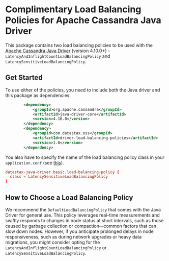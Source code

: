 # Complimentary Load Balancing Policies for Apache Cassandra Java Driver
This package contains two load balancing policies to be used with the [Apache Cassandra Java Driver](https://github.com/apache/cassandra-java-driver) (version 4.10.0+) - `LatencyAndInflightCountLoadBalancingPolicy` and `LatencySensitiveLoadBalancingPolicy`.

## Get Started
To use either of the policies, you need to include both the Java driver and this package as dependencies.
```xml
        <dependency>
            <groupId>org.apache.cassandra</groupId>
            <artifactId>java-driver-core</artifactId>
            <version>4.10.0</version>
        </dependency>
        <dependency>
            <groupId>com.datastax.oss</groupId>
            <artifactId>driver-load-balancing-policies</artifactId>
            <version>1.0</version>
        </dependency>
```

You also have to specify the name of the load balancing policy class in your `application.conf` (see [this](https://docs.datastax.com/en/developer/java-driver/4.17/manual/core/load_balancing/index.html#load-balancing)).
```conf
datastax-java-driver.basic.load-balancing-policy {
  class = LatencySensitiveLoadBalancingPolicy
}
```

## How to Choose a Load Balancing Policy
We recommend the `DefaultLoadBalancingPolicy` that comes with the Java Driver for general use. 
This policy leverages real-time measurements and swiftly responds to changes in node status at short intervals, such as those caused by garbage collection or compaction—common factors that can slow down nodes. 
However, if you anticipate prolonged delays in node responsiveness, such as during network upgrades or heavy data migrations, you might consider opting for the `LatencyAndInflightCountLoadBalancingPolicy` or `LatencySensitiveLoadBalancingPolicy`.
